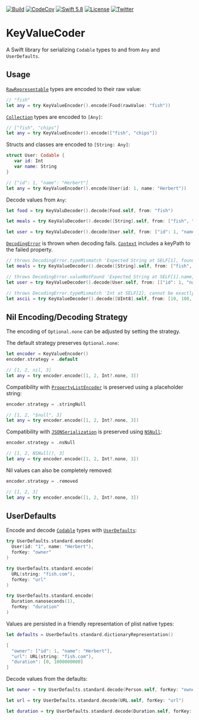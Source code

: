 [![Build](https://github.com/swhitty/KeyValueCoder/actions/workflows/build.yml/badge.svg)](https://github.com/swhitty/KeyValueCoder/actions/workflows/build.yml)
[![CodeCov](https://codecov.io/gh/swhitty/KeyValueCoder/branch/main/graphs/badge.svg)](https://codecov.io/gh/swhitty/KeyValueCoder/branch/main)
[![Swift 5.8](https://img.shields.io/badge/swift-5.7%20–%205.8-red.svg?style=flat)](https://developer.apple.com/swift)
[![License](https://img.shields.io/badge/license-MIT-lightgrey.svg)](https://opensource.org/licenses/MIT)
[![Twitter](https://img.shields.io/badge/twitter-@simonwhitty-blue.svg)](http://twitter.com/simonwhitty)

# KeyValueCoder
A Swift library for serializing `Codable` types to and from `Any` and `UserDefaults`.

## Usage

[`RawRepresentable`](https://developer.apple.com/documentation/swift/rawrepresentable) types are encoded to their raw value:

```swift
// "fish"
let any = try KeyValueEncoder().encode(Food(rawValue: "fish"))
```

[`Collection`](https://developer.apple.com/documentation/swift/collection) types are encoded to `[Any]`:

```swift
// ["fish", "chips"]
let any = try KeyValueEncoder().encode(["fish", "chips"])
```

Structs and classes are encoded to `[String: Any]`:

```swift
struct User: Codable {
   var id: Int
   var name: String
}

// ["id": 1, "name": "Herbert"]
let any = try KeyValueEncoder().encode(User(id: 1, name: "Herbert"))
```

Decode values from `Any`:

```swift
let food = try KeyValuDecoder().decode(Food.self, from: "fish")

let meals = try KeyValuDecoder().decode([String].self, from: ["fish", "chips"])

let user = try KeyValuDecoder().decode(User.self, from: ["id": 1, "name": "Herbert"])
```

[`DecodingError`](https://developer.apple.com/documentation/swift/decodingerror) is thrown when decoding fails. [`Context`](https://developer.apple.com/documentation/swift/decodingerror/context) includes a keyPath to the failed property.

```swift
// throws DecodingError.typeMismatch 'Expected String at SELF[1], found Int'
let meals = try KeyValueDecoder().decode([String].self, from: ["fish", 1])

// throws DecodingError.valueNotFound 'Expected String at SELF[1].name, found nil'
let user = try KeyValueDecoder().decode(User.self, from: [["id": 1, "name": "Herbert"], ["id:" 2])

// throws DecodingError.typeMismatch 'Int at SELF[2], cannot be exactly represented by UInt8'
let ascii = try KeyValueDecoder().decode([UInt8].self, from: [10, 100, 1000])
```

## Nil Encoding/Decoding Strategy

The encoding of `Optional.none` can be adjusted by setting the strategy.  

The default strategy preserves `Optional.none`:

```swift
let encoder = KeyValueEncoder()
encoder.strategy = .default

// [1, 2, nil, 3]
let any = try encoder.encode([1, 2, Int?.none, 3])
```

Compatibility with [`PropertyListEncoder`](https://developer.apple.com/documentation/foundation/propertylistencoder) is preserved using a placeholder string:

```swift
encoder.strategy = .stringNull

// [1, 2, "$null", 3]
let any = try encoder.encode([1, 2, Int?.none, 3])
```

Compatibility with [`JSONSerialization`](https://developer.apple.com/documentation/foundation/jsonserialization) is preserved using [`NSNull`](https://developer.apple.com/documentation/foundation/nsnull):

```swift
encoder.strategy = .nsNull

// [1, 2, NSNull(), 3]
let any = try encoder.encode([1, 2, Int?.none, 3])
```

Nil values can also be completely removed:

```swift
encoder.strategy = .removed

// [1, 2, 3]
let any = try encoder.encode([1, 2, Int?.none, 3])
```

## UserDefaults
Encode and decode [`Codable`](https://developer.apple.com/documentation/swift/codable) types with [`UserDefaults`](https://developer.apple.com/documentation/foundation/userdefaults):

```swift
try UserDefaults.standard.encode(
  User(id: "1", name: "Herbert"), 
  forKey: "owner"
)

try UserDefaults.standard.encode(
  URL(string: "fish.com"), 
  forKey: "url"
)

try UserDefaults.standard.encode(
  Duration.nanoseconds(1), 
  forKey: "duration"
)
```

Values are persisted in a friendly representation of plist native types:

```swift
let defaults = UserDefaults.standard.dictionaryRepresentation()

[
  "owner": ["id": 1, "name": "Herbert"],
  "url": URL(string: "fish.com"),
  "duration": [0, 1000000000]
]
```

Decode values from the defaults:

```swift
let owner = try UserDefaults.standard.decode(Person.self, forKey: "owner")

let url = try UserDefaults.standard.decode(URL.self, forKey: "url") 

let duration = try UserDefaults.standard.decode(Duration.self, forKey: "duration")
```
